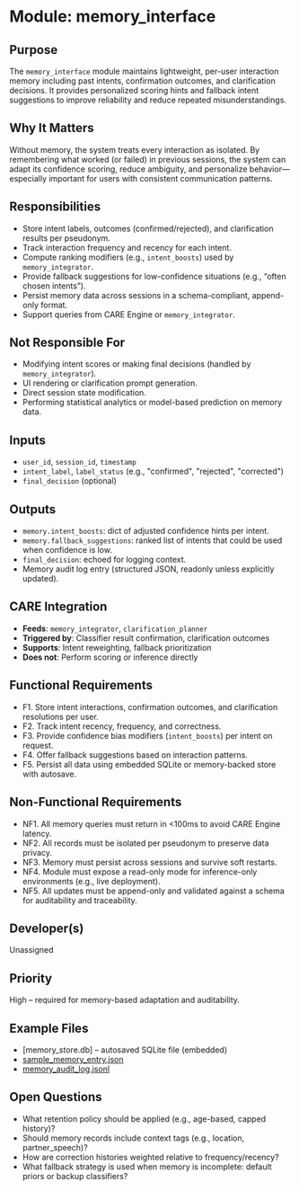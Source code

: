 # Module: memory_interface

## Purpose
The `memory_interface` module maintains lightweight, per-user interaction memory including past intents, confirmation outcomes, and clarification decisions. It provides personalized scoring hints and fallback intent suggestions to improve reliability and reduce repeated misunderstandings.

## Why It Matters
Without memory, the system treats every interaction as isolated. By remembering what worked (or failed) in previous sessions, the system can adapt its confidence scoring, reduce ambiguity, and personalize behavior—especially important for users with consistent communication patterns.

## Responsibilities
- Store intent labels, outcomes (confirmed/rejected), and clarification results per pseudonym.
- Track interaction frequency and recency for each intent.
- Compute ranking modifiers (e.g., `intent_boosts`) used by `memory_integrator`.
- Provide fallback suggestions for low-confidence situations (e.g., “often chosen intents”).
- Persist memory data across sessions in a schema-compliant, append-only format.
- Support queries from CARE Engine or `memory_integrator`.

## Not Responsible For
- Modifying intent scores or making final decisions (handled by `memory_integrator`).
- UI rendering or clarification prompt generation.
- Direct session state modification.
- Performing statistical analytics or model-based prediction on memory data.

## Inputs
- `user_id`, `session_id`, `timestamp`
- `intent_label`, `label_status` (e.g., "confirmed", "rejected", "corrected")
- `final_decision` (optional)

## Outputs
- `memory.intent_boosts`: dict of adjusted confidence hints per intent.
- `memory.fallback_suggestions`: ranked list of intents that could be used when confidence is low.
- `final_decision`: echoed for logging context.
- Memory audit log entry (structured JSON, readonly unless explicitly updated).

## CARE Integration
- **Feeds**: `memory_integrator`, `clarification_planner`
- **Triggered by**: Classifier result confirmation, clarification outcomes
- **Supports**: Intent reweighting, fallback prioritization
- **Does not**: Perform scoring or inference directly

## Functional Requirements
- F1. Store intent interactions, confirmation outcomes, and clarification resolutions per user.
- F2. Track intent recency, frequency, and correctness.
- F3. Provide confidence bias modifiers (`intent_boosts`) per intent on request.
- F4. Offer fallback suggestions based on interaction patterns.
- F5. Persist all data using embedded SQLite or memory-backed store with autosave.

## Non-Functional Requirements
- NF1. All memory queries must return in <100ms to avoid CARE Engine latency.
- NF2. All records must be isolated per pseudonym to preserve data privacy.
- NF3. Memory must persist across sessions and survive soft restarts.
- NF4. Module must expose a read-only mode for inference-only environments (e.g., live deployment).
- NF5. All updates must be append-only and validated against a schema for auditability and traceability.

## Developer(s)
Unassigned

## Priority
High – required for memory-based adaptation and auditability.

## Example Files
- [memory_store.db] – autosaved SQLite file (embedded)
- [sample_memory_entry.json](./sample_memory_entry.json)
- [memory_audit_log.jsonl](./memory_audit_log.jsonl)

## Open Questions
- What retention policy should be applied (e.g., age-based, capped history)?
- Should memory records include context tags (e.g., location, partner_speech)?
- How are correction histories weighted relative to frequency/recency?
- What fallback strategy is used when memory is incomplete: default priors or backup classifiers?
